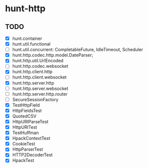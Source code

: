 # hunt-http


## TODO
- [x] hunt.container
- [x] hunt.util.functional
- [ ] hunt.util.concurrent: CompletableFuture, IdleTimeout, Scheduler
- [x] hunt.http.codec.http.model.DateParser;
- [x] hunt.http.util.UrlEncoded
- [ ] hunt.http.codec.websocket
- [x] hunt.http.client.http
- [ ] hunt.http.client.websocket
- [x] hunt.http.server.http
- [ ] hunt.http.server.websocket
- [ ] hunt.http.server.http.router
- [ ] SecureSessionFactory
- [x] TestHttpField
- [x] HttpFieldsTest
- [x] QuotedCSV
- [x] HttpURIParseTest
- [x] HttpURITest
- [x] TestHuffman
- [x] HpackContextTest
- [x] CookieTest
- [x] HttpParserTest
- [x] HTTP2DecoderTest
- [x] HpackTest
